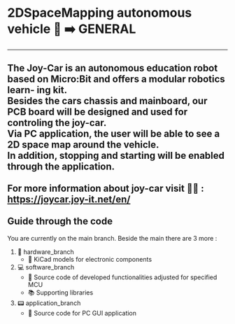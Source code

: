 # 2DSpaceMapping autonomous vehicle 🚗 ➡️ GENERAL
--------------------------
The Joy-Car is an autonomous education robot based on Micro:Bit and offers a modular robotics learn- ing kit. <br />
Besides the cars chassis and mainboard, our PCB board will be designed and used for controling the joy-car. <br />
Via PC application, the user will be able to see a 2D space map around the vehicle. <br />
In addition, stopping and starting will be enabled through the application. <br />
 <br />
For more information about joy-car visit 🏃‍♀️ : https://joycar.joy-it.net/en/
 <br />
 <br />
Guide through the code
--------------------------
You are currently on the main branch. Beside the main there are 3 more :

 1. 🔧 hardware_branch  
     - 📁 KiCad models for electronic components
 2. 💻 software_branch
     - 📃 Source code of developed functionalities  adjusted for specified MCU
     - 📚 Supporting libraries
 4. 📟 application_branch
     - 📃 Source code for PC GUI application
